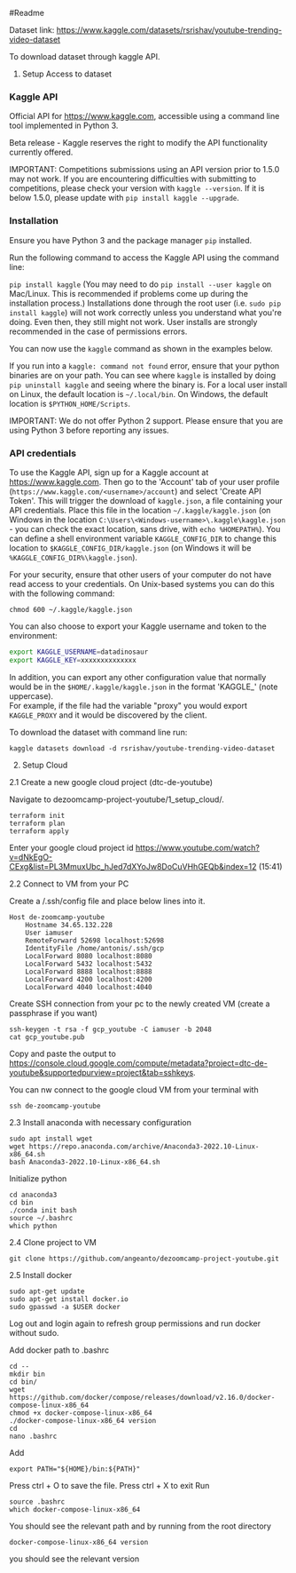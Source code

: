 #Readme

Dataset link: https://www.kaggle.com/datasets/rsrishav/youtube-trending-video-dataset

To download dataset through kaggle API. 

1. Setup Access to dataset

### Kaggle API

Official API for https://www.kaggle.com, accessible using a command line tool implemented in Python 3.  

Beta release - Kaggle reserves the right to modify the API functionality currently offered.

IMPORTANT: Competitions submissions using an API version prior to 1.5.0 may not work.  If you are encountering difficulties with submitting to competitions, please check your version with `kaggle --version`.  If it is below 1.5.0, please update with `pip install kaggle --upgrade`.

### Installation

Ensure you have Python 3 and the package manager `pip` installed.

Run the following command to access the Kaggle API using the command line:

`pip install kaggle` (You may need to do `pip install --user kaggle` on Mac/Linux.  This is recommended if problems come up during the installation process.) Installations done through the root user (i.e. `sudo pip install kaggle`) will not work correctly unless you understand what you're doing.  Even then, they still might not work.  User installs are strongly recommended in the case of permissions errors.

You can now use the `kaggle` command as shown in the examples below.

If you run into a `kaggle: command not found` error, ensure that your python binaries are on your path.  You can see where `kaggle` is installed by doing `pip uninstall kaggle` and seeing where the binary is.  For a local user install on Linux, the default location is `~/.local/bin`.  On Windows, the default location is `$PYTHON_HOME/Scripts`.

IMPORTANT: We do not offer Python 2 support.  Please ensure that you are using Python 3 before reporting any issues.

### API credentials

To use the Kaggle API, sign up for a Kaggle account at https://www.kaggle.com. Then go to the 'Account' tab of your user profile (`https://www.kaggle.com/<username>/account`) and select 'Create API Token'. This will trigger the download of `kaggle.json`, a file containing your API credentials. Place this file in the location `~/.kaggle/kaggle.json` (on Windows in the location `C:\Users\<Windows-username>\.kaggle\kaggle.json` - you can check the exact location, sans drive, with `echo %HOMEPATH%`). You can define a shell environment variable `KAGGLE_CONFIG_DIR` to change this location to `$KAGGLE_CONFIG_DIR/kaggle.json` (on Windows it will be `%KAGGLE_CONFIG_DIR%\kaggle.json`).

For your security, ensure that other users of your computer do not have read access to your credentials. On Unix-based systems you can do this with the following command: 

`chmod 600 ~/.kaggle/kaggle.json`

You can also choose to export your Kaggle username and token to the environment:

```bash
export KAGGLE_USERNAME=datadinosaur
export KAGGLE_KEY=xxxxxxxxxxxxxx
```
In addition, you can export any other configuration value that normally would be in
the `$HOME/.kaggle/kaggle.json` in the format 'KAGGLE_<VARIABLE>' (note uppercase).  
For example, if the file had the variable "proxy" you would export `KAGGLE_PROXY`
and it would be discovered by the client.

To download the dataset with command line run: 

```
kaggle datasets download -d rsrishav/youtube-trending-video-dataset
```

2. Setup Cloud

2.1 Create a new google cloud project (dtc-de-youtube)

Navigate to dezoomcamp-project-youtube/1_setup_cloud/. 

``` 
terraform init
terraform plan
terraform apply
```
Enter your google cloud project id
https://www.youtube.com/watch?v=dNkEgO-CExg&list=PL3MmuxUbc_hJed7dXYoJw8DoCuVHhGEQb&index=12 (15:41)

2.2 Connect to VM from your PC

Create a /.ssh/config file and place below lines into it. 

```
Host de-zoomcamp-youtube
	Hostname 34.65.132.228
	User iamuser
	RemoteForward 52698 localhost:52698
	IdentityFile /home/antonis/.ssh/gcp
    LocalForward 8080 localhost:8080
    LocalForward 5432 localhost:5432
    LocalForward 8888 localhost:8888
    LocalForward 4200 localhost:4200
    LocalForward 4040 localhost:4040
```

Create SSH connection from your pc to the newly created VM
(create a passphrase if you want)

```
ssh-keygen -t rsa -f gcp_youtube -C iamuser -b 2048
cat gcp_youtube.pub
```

Copy and paste the output to 
https://console.cloud.google.com/compute/metadata?project=dtc-de-youtube&supportedpurview=project&tab=sshkeys. 

You can nw connect to the google cloud VM from your terminal with
```
ssh de-zoomcamp-youtube
```
2.3 Install anaconda with necessary configuration
```
sudo apt install wget
wget https://repo.anaconda.com/archive/Anaconda3-2022.10-Linux-x86_64.sh
bash Anaconda3-2022.10-Linux-x86_64.sh
```

Initialize python
```
cd anaconda3
cd bin
./conda init bash
source ~/.bashrc
which python
```

2.4 Clone project to VM
```
git clone https://github.com/angeanto/dezoomcamp-project-youtube.git
```

2.5 Install docker

```
sudo apt-get update
sudo apt-get install docker.io
sudo gpasswd -a $USER docker
```
Log out and login again to refresh group permissions and run docker without sudo.

Add docker path to .bashrc

```
cd --
mkdir bin
cd bin/
wget https://github.com/docker/compose/releases/download/v2.16.0/docker-compose-linux-x86_64
chmod +x docker-compose-linux-x86_64
./docker-compose-linux-x86_64 version
cd
nano .bashrc
```
Add
```
export PATH="${HOME}/bin:${PATH}"
```
Press ctrl + O to save the file. 
Press ctrl + X to exit 
Run
```
source .bashrc
which docker-compose-linux-x86_64
```
You should see the relevant path
and by running from the root directory
```
docker-compose-linux-x86_64 version
```
you should see the relevant version
 